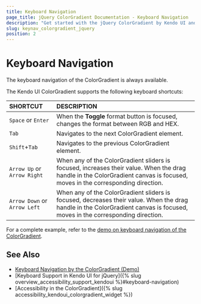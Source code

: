 ```yaml
---
title: Keyboard Navigation
page_title: jQuery ColorGradient Documentation - Keyboard Navigation
description: "Get started with the jQuery ColorGradient by Kendo UI and learn about the accessibility support it provides through its keyboard navigation functionality."
slug: keynav_colorgradient_jquery
position: 2
---
```


# Keyboard Navigation

The keyboard navigation of the ColorGradient is always available.

The Kendo UI ColorGradient supports the following keyboard shortcuts:

| SHORTCUT						| DESCRIPTION				                                                        |
|:---                 |:---                                                                                |
| `Space` or `Enter`             | When the **Toggle** format button is focused, changes the format between RGB and HEX.|
| `Tab`               | Navigates to the next ColorGradient element.|
| `Shift`+`Tab`    | Navigates to the previous ColorGradient element.|
| `Arrow Up` or `Arrow Right`    | When any of the ColorGradient sliders is focused, increases their value. When the drag handle in the ColorGradient canvas is focused, moves in the corresponding direction.|
| `Arrow Down` or `Arrow Left`    | When any of the ColorGradient sliders is focused, decreases their value. When the drag handle in the ColorGradient canvas is focused, moves in the corresponding direction.|

For a complete example, refer to the [demo on keyboard navigation of the ColorGradient](https://demos.telerik.com/kendo-ui/colorgradient/keyboard-navigation).

## See Also

* [Keyboard Navigation by the ColorGradient (Demo)](https://demos.telerik.com/kendo-ui/colorgradient/keyboard-navigation)
* [Keyboard Support in Kendo UI for jQuery]({% slug overview_accessibility_support_kendoui %}#keyboard-navigation)
* [Accessibility in the ColorGradient]({% slug accessibility_kendoui_colorgradient_widget %})
